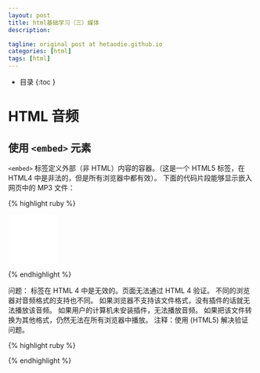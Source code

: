 ```yaml
---
layout: post
title: html基础学习（三）媒体
description: 

tagline: original post at hetaodie.github.io
categories: [html]
tags: [html]
---
```



* 目录
 {:toc  }

# HTML 音频

## 使用 `<embed>` 元素

`<embed>` 标签定义外部（非 HTML）内容的容器。（这是一个 HTML5 标签，在 HTML4 中是非法的，但是所有浏览器中都有效）。
下面的代码片段能够显示嵌入网页中的 MP3 文件：

{% highlight ruby %}

<embed height="100" width="100" src="song.mp3" />

{% endhighlight %}

问题：
<embed> 标签在 HTML 4 中是无效的。页面无法通过 HTML 4 验证。
不同的浏览器对音频格式的支持也不同。
如果浏览器不支持该文件格式，没有插件的话就无法播放该音频。
如果用户的计算机未安装插件，无法播放音频。
如果把该文件转换为其他格式，仍然无法在所有浏览器中播放。
注释：使用 <!DOCTYPE html> (HTML5) 解决验证问题。


{% highlight ruby %}

{% endhighlight %}